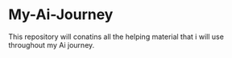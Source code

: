 # My-Ai-Journey
This repository will conatins all the helping material that i will use throughout my Ai journey.
